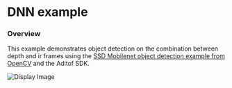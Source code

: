 # DNN example

### Overview
This example demonstrates object detection on the combination between depth and ir frames using the [SSD Mobilenet object detection example from OpenCV](https://github.com/opencv/opencv/blob/3.4.0/samples/dnn/ssd_mobilenet_object_detection.cpp) and the Aditof SDK.

![Display Image](https://github.com/analogdevicesinc/aditof-sdk-rework/blob/master/doc/img/dnn.png)
